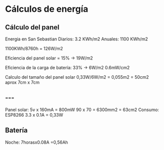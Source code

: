 # Cálculos de energía

## Cálculo del panel
Energia en San Sebastian
Diarios: 3.2 KWh/m2
Anuales: 1100 KWh/m2


1100KWh/8760h = 126W/m2

Eficiencia del panel solar = 15%
-> 19W/m2

Eficiencia de la carga de batería: 33%
-> 6W/m2
0.6mW/cm2

Calculo del tamaño del panel solar
0,33W/6W/m2 = 0,055m2  = 50cm2
aprox 7cm x 7cm


## ---
Panel solar:
5v x 160mA  = 800mW
90 x 70 = 6300mm2 = 63cm2
Consumo:
ESP8266 3.3 x 0.1A = 0,33W

## Batería
Noche: 7horasx0.08A =0,56Ah 


